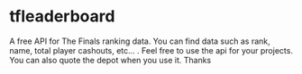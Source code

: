 # tfleaderboard

A free API for The Finals ranking data. You can find data such as rank, name, total player cashouts, etc... . Feel free to use the api for your projects. You can also quote the depot when you use it. Thanks
